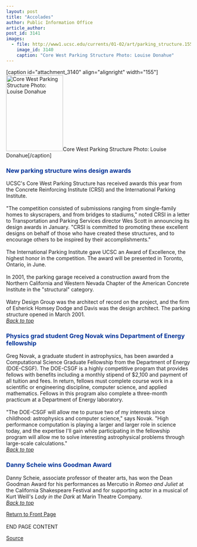 ```yaml
---
layout: post
title: "Accolades"
author: Public Information Office
article_author: 
post_id: 3141
images:
  - file: http://www1.ucsc.edu/currents/01-02/art/parking_structure.155.jpg
    image_id: 3140
    caption: "Core West Parking Structure Photo: Louise Donahue"
---
```


[caption id="attachment_3140" align="alignright" width="155"]<a href="http://dev-ucsc-news.pantheonsite.io/wp-content/uploads/2002/05/parking_structure.155.jpg"><img class="size-full wp-image-3140" src="http://dev-ucsc-news.pantheonsite.io/wp-content/uploads/2002/05/parking_structure.155.jpg" alt="Core West Parking Structure Photo: Louise Donahue" width="155" height="207" /></a>Core West Parking Structure Photo: Louise Donahue[/caption]
<h3>
  <a name="New" id="New"></a><font color="#003399">New parking structure wins design awards</font>
</h3>UCSC's Core West Parking Structure has received awards this year from the Concrete Reinforcing Institute (CRSI) and the International Parking Institute.<br>
<br>
"The competition consisted of submissions ranging from single-family homes to skyscrapers, and from bridges to stadiums," noted CRSI in a letter to Transportation and Parking Services director Wes Scott in announcing its design awards in January. "CRSI is committed to promoting these excellent designs on behalf of those who have created these structures, and to encourage others to be inspired by their accomplishments."<br>
<br>
The International Parking Institute gave UCSC an Award of Excellence, the highest honor in the competition. The award will be presented in Toronto, Ontario, in June.<br>
<br>
In 2001, the parking garage received a construction award from the Northern California and Western Nevada Chapter of the American Concrete Institute in the "structural" category.<br>
<br>
Watry Design Group was the architect of record on the project, and the firm of Esherick Homsey Dodge and Davis was the design architect. The parking structure opened in March 2001.<br>
<a href="#New"><i>Back to top</i></a>
<h3>
  <a name="Physics" id="Physics"></a><font color="#003399">Physics grad student Greg Novak wins Department of Energy fellowship</font>
</h3>
<p>
  Greg Novak, a graduate student in astrophysics, has been awarded a Computational Science Graduate Fellowship from the Department of Energy (DOE-CSGF). The DOE-CSGF is a highly competitive program that provides fellows with benefits including a monthly stipend of $2,100 and payment of all tuition and fees. In return, fellows must complete course work in a scientific or engineering discipline, computer science, and applied mathematics. Fellows in this program also complete a three-month practicum at a Department of Energy laboratory.<br>
  <br>
  "The DOE-CSGF will allow me to pursue two of my interests since childhood: astrophysics and computer science," says Novak. "High performance computation is playing a larger and larger role in science today, and the expertise I'll gain while participating in the fellowship program will allow me to solve interesting astrophysical problems through large-scale calculations."<br>
  <a href="#New"><i>Back to top</i></a>
</p>
<h3>
  <a name="Danny" id="Danny"></a><font color="#003399">Danny Scheie wins Goodman Award</font>
</h3>
<p>
  Danny Scheie, associate professor of theater arts, has won the Dean Goodman Award for his performances as Mercutio in <i>Romeo and Juliet</i> at the California Shakespeare Festival and for supporting actor in a musical of Kurt Weill's <i>Lady in the Dark</i> at Marin Theatre Company.<br>
  <a href="#New"><i>Back to top</i></a>
</p>
<p>
  <a href="../../index.html">Return to Front Page<br></a><br>
  END PAGE CONTENT
</p>
<p><a href="http://www1.ucsc.edu/currents/01-02/05-13/accolades.html" title="Permalink to accolades">Source</a></p>
